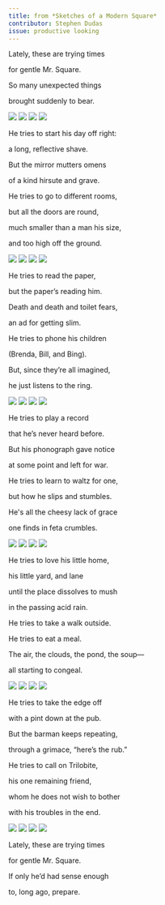 ```yaml
---
title: from *Sketches of a Modern Square*
contributor: Stephen Dudas
issue: productive looking
---
```


<div id="book">
<div class="pbookstanza tradwrap">
<div>
<p>Lately, these are trying times</p>
<p>for gentle Mr. Square.</p>
<p>So many unexpected things</p>
<p>brought suddenly to bear.</p>
</div>
</div>
<img class="desktop" src="/assets/images/dudas-sketches/1.png">
<img class="mobile" src="/assets/images/dudas-sketches/m1.png">
<img class="desktop" src="/assets/images/dudas-sketches/2.png">
<img class="mobile" src="/assets/images/dudas-sketches/m2.png">
<div class="pbookstanza tradwrap">
<div>
<p>He tries to start his day off right:</p>
<p>a long, reflective shave.</p>
<p>But the mirror mutters omens</p>
<p>of a kind hirsute and grave.</p>
</div>
</div>
<div class="pbookstanza tradwrap">
<div>
<p>He tries to go to different rooms,</p>
<p>but all the doors are round,</p>
<p>much smaller than a man his size,</p>
<p>and too high off the ground.</p>
</div>
</div>
<img class="desktop" src="/assets/images/dudas-sketches/3.png">
<img class="mobile" src="/assets/images/dudas-sketches/m3.png">
<img class="desktop" src="/assets/images/dudas-sketches/4.png">
<img class="mobile" src="/assets/images/dudas-sketches/m4.png">
<div class="pbookstanza tradwrap">
<div>
<p>He tries to read the paper,</p>
<p>but the paper’s reading him.</p>
<p>Death and death and toilet fears,</p>
<p>an ad for getting slim.</p>
</div>
</div>
<div class="pbookstanza tradwrap">
<div>
<p>He tries to phone his children</p>
<p>(Brenda, Bill, and Bing).</p>
<p>But, since they’re all imagined,</p>
<p>he just listens to the ring.</p>
</div>
</div>
<img class="desktop" src="/assets/images/dudas-sketches/5.png">
<img class="mobile" src="/assets/images/dudas-sketches/m5.png">
<img class="desktop" src="/assets/images/dudas-sketches/6.png">
<img class="mobile" src="/assets/images/dudas-sketches/m6.png">
<div class="pbookstanza tradwrap">
<div>
<p>He tries to play a record</p>
<p>that he’s never heard before.</p>
<p>But his phonograph gave notice</p>
<p>at some point and left for war.</p>
</div>
</div>
<div class="pbookstanza tradwrap">
<div>
<p>He tries to learn to waltz for one,</p>
<p>but how he slips and stumbles.</p>
<p>He's all the cheesy lack of grace</p>
<p>one finds in feta crumbles.</p>
</div>
</div>
<img class="desktop" src="/assets/images/dudas-sketches/7.png">
<img class="mobile" src="/assets/images/dudas-sketches/m7.png">
<img class="desktop" src="/assets/images/dudas-sketches/8.png">
<img class="mobile" src="/assets/images/dudas-sketches/m8.png">
<div class="pbookstanza tradwrap">
<div>
<p>He tries to love his little home,</p>
<p>his little yard, and lane</p>
<p>until the place dissolves to mush</p>
<p>in the passing acid rain.</p>
</div>
</div>
<div class="pbookstanza tradwrap">
<div>
<p>He tries to take a walk outside.</p>
<p>He tries to eat a meal.</p>
<p>The air, the clouds, the pond, the soup—</p>
<p>all starting to congeal.</p>
</div>
</div>
<img class="desktop" src="/assets/images/dudas-sketches/9.png">
<img class="mobile" src="/assets/images/dudas-sketches/m9.png">
<img class="desktop" src="/assets/images/dudas-sketches/10.png">
<img class="mobile" src="/assets/images/dudas-sketches/m10.png">
<div class="pbookstanza tradwrap">
<div>
<p>He tries to take the edge off</p>
<p>with a pint down at the pub.</p>
<p>But the barman keeps repeating,</p>
<p>through a grimace, “here’s the rub.”</p>
</div>
</div>
<div class="pbookstanza tradwrap">
<div>
<p>He tries to call on Trilobite,</p>
<p>his one remaining friend,</p>
<p>whom he does not wish to bother</p>
<p>with his troubles in the end.</p>
</div>
</div>
<img class="desktop" src="/assets/images/dudas-sketches/11.png">
<img class="mobile" src="/assets/images/dudas-sketches/m11.png">
<img class="desktop" src="/assets/images/dudas-sketches/12.png">
<img class="mobile" src="/assets/images/dudas-sketches/m12.png">
<div class="pbookstanza tradwrap">
<div>
<p>Lately, these are trying times</p>
<p>for gentle Mr. Square.</p>
<p>If only he’d had sense enough</p>
<p>to, long ago, prepare.</p>
</div>
</div>
</div>
